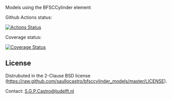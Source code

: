 Models using the BFSCCylinder element

Github Actions status:

[![Actions Status](https://github.com/saullocastro/bfsccylinder_models/workflows/pytest/badge.svg)](https://github.com/saullocastro/bfsccylinder_models/actions)

Coverage status:

[![Coverage Status](https://coveralls.io/repos/github/saullocastro/bfsccylinder_models/badge.svg?branch=master)](https://coveralls.io/github/saullocastro/bfsccylinder_models?branch=master)


License
-------
Distrubuted in the 2-Clause BSD license (https://raw.github.com/saullocastro/bfsccylinder_models/master/LICENSE).

Contact: S.G.P.Castro@tudelft.nl

